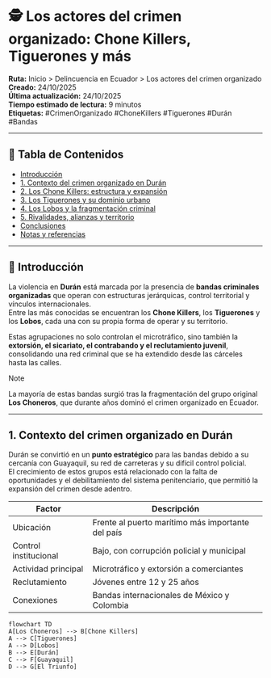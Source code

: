 # 🕵️ Los actores del crimen organizado: Chone Killers, Tiguerones y más

**Ruta:** Inicio > Delincuencia en Ecuador > Los actores del crimen organizado  
**Creado:** 24/10/2025  
**Última actualización:** 24/10/2025  
**Tiempo estimado de lectura:** 9 minutos  
**Etiquetas:** #CrimenOrganizado #ChoneKillers #Tiguerones #Durán #Bandas  

---

## 📑 Tabla de Contenidos
- [Introducción](#introducción)
- [1. Contexto del crimen organizado en Durán](#1-contexto-del-crimen-organizado-en-durán)
- [2. Los Chone Killers: estructura y expansión](#2-los-chone-killers-estructura-y-expansión)
- [3. Los Tiguerones y su dominio urbano](#3-los-tiguerones-y-su-dominio-urbano)
- [4. Los Lobos y la fragmentación criminal](#4-los-lobos-y-la-fragmentación-criminal)
- [5. Rivalidades, alianzas y territorio](#5-rivalidades-alianzas-y-territorio)
- [Conclusiones](#conclusiones)
- [Notas y referencias](#notas-y-referencias)

---

## 🧩 Introducción

La violencia en **Durán** está marcada por la presencia de **bandas criminales organizadas** que operan con estructuras jerárquicas, control territorial y vínculos internacionales.  
Entre las más conocidas se encuentran los **Chone Killers**, los **Tiguerones** y los **Lobos**, cada una con su propia forma de operar y su territorio.

Estas agrupaciones no solo controlan el microtráfico, sino también la **extorsión, el sicariato, el contrabando y el reclutamiento juvenil**, consolidando una red criminal que se ha extendido desde las cárceles hasta las calles.

> [!NOTE]
> La mayoría de estas bandas surgió tras la fragmentación del grupo original **Los Choneros**, que durante años dominó el crimen organizado en Ecuador.

---

## 1. Contexto del crimen organizado en Durán

Durán se convirtió en un **punto estratégico** para las bandas debido a su cercanía con Guayaquil, su red de carreteras y su difícil control policial.  
El crecimiento de estos grupos está relacionado con la falta de oportunidades y el debilitamiento del sistema penitenciario, que permitió la expansión del crimen desde adentro.

| Factor | Descripción |
|---------|--------------|
| Ubicación | Frente al puerto marítimo más importante del país |
| Control institucional | Bajo, con corrupción policial y municipal |
| Actividad principal | Microtráfico y extorsión a comerciantes |
| Reclutamiento | Jóvenes entre 12 y 25 años |
| Conexiones | Bandas internacionales de México y Colombia |

```mermaid
flowchart TD
A[Los Choneros] --> B[Chone Killers]
A --> C[Tiguerones]
A --> D[Lobos]
B --> E[Durán]
C --> F[Guayaquil]
D --> G[El Triunfo]
